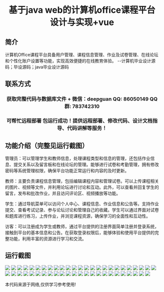 <p><h1 align="center">基于java web的计算机office课程平台设计与实现+vue</h1></p>

## 简介
计算机Office课程平台具备用户管理、课程信息管理、作业及试卷管理、在线论坛和个性化账户设置等功能，实现高效便捷的在线教育体验。    --计算机毕业设计源码；毕设源码；java毕业设计源码


## 联系方式
<p><h3 align="center">获取完整代码与数据库文件 + 微信：deepguan QQ: 86050149 QQ群: 783742310</h3></p>
<p><h3 align="center">可帮忙远程部署 包运行成功！提供远程部署、修改代码、设计文档指导、代码讲解等服务！</h3></p>

## 功能介绍（完整见运行截图）
管理员：可以管理学生和教师信息，处理课程类型和信息的管理，还包括作业信息、提交关系以及留言板和在线论坛的管理。能够进行试卷和考勤管理，拥有修改密码等系统管理权限，确保平台功能正常运行和内容的及时更新。

教师：主要负责课程信息管理，包括编辑课程内容和管理试卷。可以上传课程相关的图片、视频等文件，并利用论坛进行讨论和互动。此外，可以查看并回复学生的留言，发布和批改作业，并且访问评论区、视频播放等功能。

学生：通过导航菜单可以访问个人中心、课程信息、作业信息和公告等。支持作业提交、查看考试记录、参与论坛讨论和管理自己的收藏。学生可以通过界面对试卷和题库进行练习，上传作业，并浏览课程资源，确保学习的全面性和互动性。

访客：可以注册成为学生或教师，通过平台提供的注册界面简单注册并登录系统，接触到平台的基本信息和公告。在获取登录权限后，能够体验和使用平台提供的完整功能，利用丰富的资源进行学习和交流。


## 运行截图
![](img/001.jpg)
![](img/002.jpg)
![](img/003.jpg)
![](img/004.jpg)
![](img/005.jpg)
![](img/006.jpg)
![](img/007.jpg)
![](img/008.jpg)
![](img/009.jpg)
![](img/010.jpg)
![](img/011.jpg)
![](img/012.jpg)
![](img/013.jpg)
![](img/014.jpg)
![](img/015.jpg)
![](img/016.jpg)
![](img/017.jpg)
![](img/018.jpg)
![](img/019.jpg)
![](img/020.jpg)
![](img/021.jpg)
![](img/022.jpg)
![](img/023.jpg)
![](img/024.jpg)
![](img/025.jpg)
![](img/026.jpg)
![](img/027.jpg)
![](img/028.jpg)
![](img/029.jpg)
![](img/030.jpg)
![](img/031.jpg)
![](img/032.jpg)
![](img/033.jpg)
![](img/034.jpg)
![](img/035.jpg)
![](img/036.jpg)
![](img/037.jpg)
![](img/038.jpg)
![](img/039.jpg)
![](img/040.jpg)
![](img/041.jpg)
![](img/042.jpg)
![](img/043.jpg)
![](img/044.jpg)
![](img/045.jpg)
![](img/046.jpg)
![](img/047.jpg)
![](img/048.jpg)
![](img/049.jpg)

<p>本代码来源于网络,仅供学习参考使用!</p>
